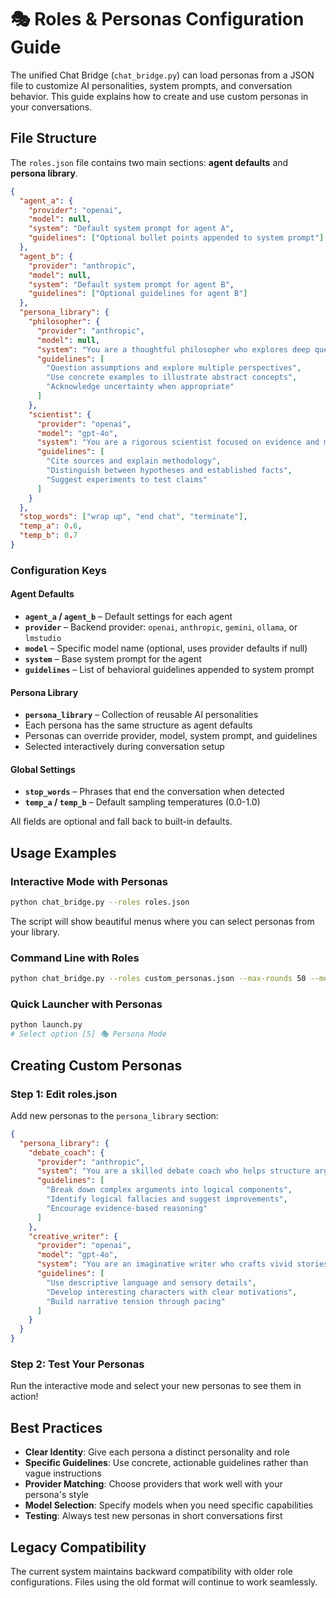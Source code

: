 # 🎭 Roles & Personas Configuration Guide

The unified Chat Bridge (`chat_bridge.py`) can load personas from a JSON file to customize
AI personalities, system prompts, and conversation behavior. This guide explains how to
create and use custom personas in your conversations.

## File Structure

The `roles.json` file contains two main sections: **agent defaults** and **persona library**.

```json
{
  "agent_a": {
    "provider": "openai",
    "model": null,
    "system": "Default system prompt for agent A",
    "guidelines": ["Optional bullet points appended to system prompt"]
  },
  "agent_b": {
    "provider": "anthropic",
    "model": null,
    "system": "Default system prompt for agent B",
    "guidelines": ["Optional guidelines for agent B"]
  },
  "persona_library": {
    "philosopher": {
      "provider": "anthropic",
      "model": null,
      "system": "You are a thoughtful philosopher who explores deep questions.",
      "guidelines": [
        "Question assumptions and explore multiple perspectives",
        "Use concrete examples to illustrate abstract concepts",
        "Acknowledge uncertainty when appropriate"
      ]
    },
    "scientist": {
      "provider": "openai",
      "model": "gpt-4o",
      "system": "You are a rigorous scientist focused on evidence and methodology.",
      "guidelines": [
        "Cite sources and explain methodology",
        "Distinguish between hypotheses and established facts",
        "Suggest experiments to test claims"
      ]
    }
  },
  "stop_words": ["wrap up", "end chat", "terminate"],
  "temp_a": 0.6,
  "temp_b": 0.7
}
```

### Configuration Keys

#### Agent Defaults
- **`agent_a` / `agent_b`** – Default settings for each agent
- **`provider`** – Backend provider: `openai`, `anthropic`, `gemini`, `ollama`, or `lmstudio`
- **`model`** – Specific model name (optional, uses provider defaults if null)
- **`system`** – Base system prompt for the agent
- **`guidelines`** – List of behavioral guidelines appended to system prompt

#### Persona Library
- **`persona_library`** – Collection of reusable AI personalities
- Each persona has the same structure as agent defaults
- Personas can override provider, model, system prompt, and guidelines
- Selected interactively during conversation setup

#### Global Settings
- **`stop_words`** – Phrases that end the conversation when detected
- **`temp_a` / `temp_b`** – Default sampling temperatures (0.0-1.0)

All fields are optional and fall back to built-in defaults.

## Usage Examples

### Interactive Mode with Personas
```bash
python chat_bridge.py --roles roles.json
```
The script will show beautiful menus where you can select personas from your library.

### Command Line with Roles
```bash
python chat_bridge.py --roles custom_personas.json --max-rounds 50 --mem-rounds 15
```

### Quick Launcher with Personas
```bash
python launch.py
# Select option [5] 🎭 Persona Mode
```

## Creating Custom Personas

### Step 1: Edit roles.json
Add new personas to the `persona_library` section:

```json
{
  "persona_library": {
    "debate_coach": {
      "provider": "anthropic",
      "system": "You are a skilled debate coach who helps structure arguments.",
      "guidelines": [
        "Break down complex arguments into logical components",
        "Identify logical fallacies and suggest improvements",
        "Encourage evidence-based reasoning"
      ]
    },
    "creative_writer": {
      "provider": "openai",
      "model": "gpt-4o",
      "system": "You are an imaginative writer who crafts vivid stories.",
      "guidelines": [
        "Use descriptive language and sensory details",
        "Develop interesting characters with clear motivations",
        "Build narrative tension through pacing"
      ]
    }
  }
}
```

### Step 2: Test Your Personas
Run the interactive mode and select your new personas to see them in action!

## Best Practices

- **Clear Identity**: Give each persona a distinct personality and role
- **Specific Guidelines**: Use concrete, actionable guidelines rather than vague instructions
- **Provider Matching**: Choose providers that work well with your persona's style
- **Model Selection**: Specify models when you need specific capabilities
- **Testing**: Always test new personas in short conversations first

## Legacy Compatibility

The current system maintains backward compatibility with older role configurations. Files using the old format will continue to work seamlessly.

